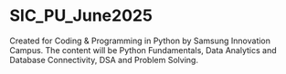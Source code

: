 # SIC_PU_June2025
Created for Coding &amp; Programming in Python by Samsung Innovation Campus. The content will be Python Fundamentals, Data Analytics and Database Connectivity, DSA and Problem Solving.
